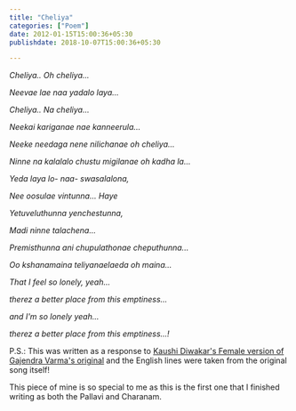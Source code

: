 ```yaml
---
title: "Cheliya"
categories: ["Poem"]
date: 2012-01-15T15:00:36+05:30
publishdate: 2018-10-07T15:00:36+05:30

---
```


*Cheliya.. Oh cheliya...*

*Neevae lae naa yadalo laya...*

*Cheliya.. Na cheliya...*

*Neekai kariganae nae kanneerula...*

*Neeke needaga nene nilichanae oh cheliya...*

*Ninne na kalalalo chustu migilanae oh kadha la...*


*Yeda laya lo- naa- swasalalona,*

*Nee oosulae vintunna... Haye*

*Yetuveluthunna yenchestunna,*

*Madi ninne talachena...*


*Premisthunna ani chupulathonae cheputhunna...*

*Oo kshanamaina teliyanaelaeda oh maina...*


*That I feel so lonely, yeah...*

*therez a better place from this emptiness...*

*and I'm so lonely yeah...*

*therez a better place from this emptiness...!*


P.S.: This was written as a response to [Kaushi Diwakar's Female version of Gajendra Varma's original](https://www.youtube.com/watch?v=FKER4jMSYyQ) and the English lines were taken from the original song itself!

This piece of mine is so special to me as this is the first one that I finished writing as both the Pallavi and Charanam.
